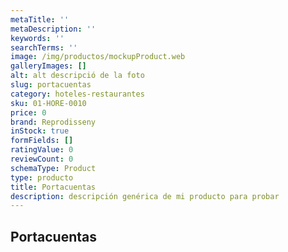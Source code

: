 ```yaml
---
metaTitle: ''
metaDescription: ''
keywords: ''
searchTerms: ''
image: /img/productos/mockupProduct.web
galleryImages: []
alt: alt descripció de la foto
slug: portacuentas
category: hoteles-restaurantes
sku: 01-HORE-0010
price: 0
brand: Reprodisseny
inStock: true
formFields: []
ratingValue: 0
reviewCount: 0
schemaType: Product
type: producto
title: Portacuentas
description: descripción genérica de mi producto para probar
---
```

## Portacuentas
